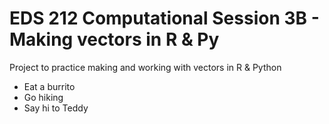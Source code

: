 # EDS 212 Computational Session 3B - Making vectors in R & Py

Project to practice making and working with vectors in R &amp; Python

- Eat a burrito
- Go hiking
- Say hi to Teddy
